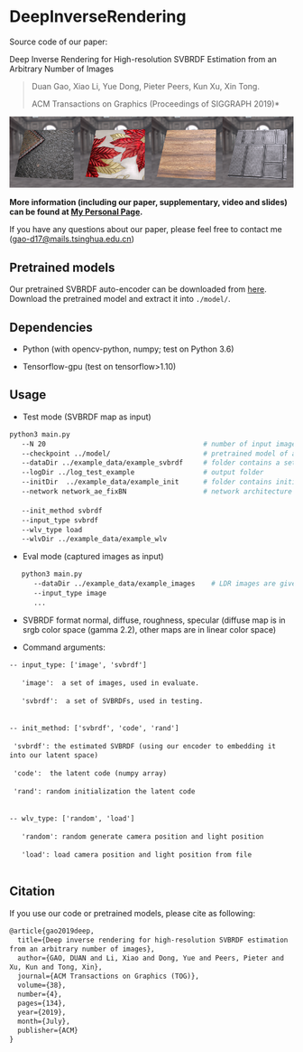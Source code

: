 # DeepInverseRendering

Source code of our paper: 

Deep Inverse Rendering for High-resolution SVBRDF Estimation from an Arbitrary Number of Images

> Duan Gao, Xiao Li, Yue Dong, Pieter Peers, Kun Xu, Xin Tong.
>
> ACM Transactions on Graphics (Proceedings of SIGGRAPH 2019)*


![image](mvsvbrdf.png)

**More information (including our paper, supplementary, video and slides) can be found at [My Personal Page](https://gao-duan.github.io/).**

If you have any questions about our paper, please feel free to contact me (gao-d17@mails.tsinghua.edu.cn)



## Pretrained models

Our pretrained SVBRDF auto-encoder can be downloaded from [here](https://drive.google.com/open?id=17WrAZIkyejwRm5aKBtTvNHYe_3c6S9aE).
Download the pretrained model and extract it into `./model/`.


## Dependencies 

- Python (with opencv-python, numpy; test on Python 3.6)

- Tensorflow-gpu (test on tensorflow>1.10)

  

## Usage

- Test mode (SVBRDF map as input)

```bash
python3 main.py 
   --N 20                                       # number of input images
   --checkpoint ../model/                       # pretrained model of auto-encoder
   --dataDir ../example_data/example_svbrdf     # folder contains a set of input images
   --logDir ../log_test_example                 # output folder
   --initDir  ../example_data/example_init      # folder contains initial SVBRDF maps or initial code 
   --network network_ae_fixBN                   # network architecture (default: network_ae_fixBN)
   
   --init_method svbrdf 
   --input_type svbrdf 
   --wlv_type load
   --wlvDir ../example_data/example_wlv
```


- Eval mode (captured images as input)

```bash
   python3 main.py                    
      --dataDir ../example_data/example_images    # LDR images are given in example_images    
      --input_type image 
      ... 
```

- SVBRDF format
   normal, diffuse, roughness, specular
  (diffuse map is in srgb color space (gamma 2.2), other maps are in linear color space)
  

- Command arguments:

```
-- input_type: ['image', 'svbrdf']
   
   'image':  a set of images, used in evaluate.
   
   'svbrdf':  a set of SVBRDFs, used in testing.
   
   
-- init_method: ['svbrdf', 'code', 'rand']

 'svbrdf': the estimated SVBRDF (using our encoder to embedding it into our latent space)
 
 'code':  the latent code (numpy array)
 
 'rand': random initialization the latent code


-- wlv_type: ['random', 'load']
   
   'random': random generate camera position and light position
   
   'load': load camera position and light position from file
   
```


## Citation

If you use our code or pretrained models, please cite as following:

```
@article{gao2019deep,
  title={Deep inverse rendering for high-resolution SVBRDF estimation from an arbitrary number of images},
  author={GAO, DUAN and Li, Xiao and Dong, Yue and Peers, Pieter and Xu, Kun and Tong, Xin},
  journal={ACM Transactions on Graphics (TOG)},
  volume={38},
  number={4},
  pages={134},
  year={2019},
  month={July},
  publisher={ACM}
}
```
